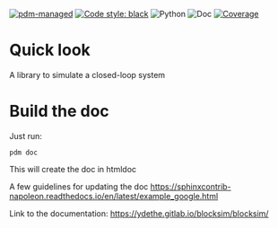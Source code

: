 [![pdm-managed](https://img.shields.io/badge/pdm-managed-blueviolet)](https://dev.to/frostming/a-review-pipenv-vs-poetry-vs-pdm-39b4)
[![Code style: black](https://img.shields.io/badge/code%20style-black-000000.svg)](https://github.com/psf/black)
![Python](https://img.shields.io/badge/python-3.8-green)
![Doc](doc_badge.svg)
[![Coverage](cov_badge.svg)](../coverage/index.html)

# Quick look

A library to simulate a closed-loop system

# Build the doc

Just run:

    pdm doc

This will create the doc in htmldoc

A few guidelines for updating the doc
https://sphinxcontrib-napoleon.readthedocs.io/en/latest/example_google.html

Link to the documentation: https://ydethe.gitlab.io/blocksim/blocksim/
